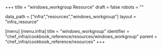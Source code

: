 +++
title = "windows_workgroup Resource"
draft = false
robots = ""

data_path = ["infra","resources","windows_workgroup"]
layout = "infra_resource"


[menu]
  [menu.infra]
    title = "windows_workgroup"
    identifier = "chef_infra/cookbook_reference/resources/windows_workgroup"
    parent = "chef_infra/cookbook_reference/resources"
+++

<!-- The contents of this page are automatically generated from the windows_workgroup.yaml file in the data directory. -->
<!-- To suggest a change, edit the https://github.com/chef/chef/blob/master/lib/chef/resource/windows_workgroup.rb file
      and submit a pull request to the https://github.com/chef/chef repository. -->
